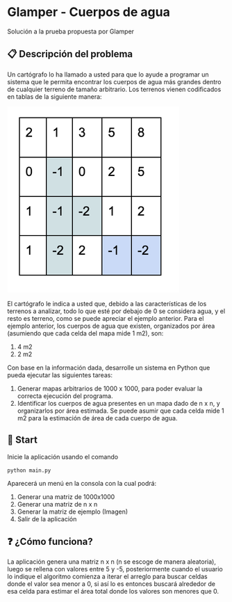 
# Glamper - Cuerpos de agua

Solución a la prueba propuesta por Glamper

## 📋 Descripción del problema

Un cartógrafo lo ha llamado a usted para que lo ayude a programar un sistema que le permita encontrar los cuerpos de agua más grandes dentro de cualquier terreno de tamaño arbitrario. Los terrenos vienen codificados en tablas de la siguiente manera: 

![Alt text](/assets/gampler-ejemplo.png?raw=true)

El cartógrafo le indica a usted que, debido a las características de los terrenos a analizar, todo lo que esté por debajo de 0 se considera agua, y el resto es terreno, como se puede apreciar el ejemplo anterior. 
Para el ejemplo anterior, los cuerpos de agua que existen, organizados por área (asumiendo que cada celda del mapa mide 1 m2), son:

1. 4 m2
2. 2 m2

Con base en la información dada, desarrolle un sistema en Python que pueda ejecutar las siguientes tareas:
1. Generar mapas arbitrarios de 1000 x 1000, para poder evaluar la correcta ejecución del programa.
2. Identificar los cuerpos de agua presentes en un mapa dado de n x n, y organizarlos por área estimada. Se puede asumir que cada celda mide 1 m2 para la estimación de área de cada cuerpo de agua.

## 🚀 Start
Inicie la aplicación usando el comando 

```
python main.py
```

Aparecerá un menú en la consola con la cual podrá: 
1. Generar una matriz de 1000x1000
2. Generar una matriz de n x n
3. Generar la matriz de ejemplo (Imagen)
4. Salir de la aplicación

## ❓ ¿Cómo funciona?

La aplicación genera una matriz n x n (n se escoge de manera aleatoria), luego se rellena con valores entre 5 y -5, posteriormente cuando el usuario lo indique el algoritmo comienza a iterar el arreglo para buscar celdas donde el valor sea menor a 0, si así lo es entonces buscará alrededor de esa celda para estimar el área total donde los valores son menores que 0.


